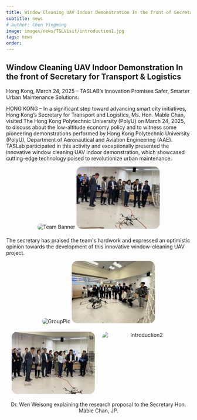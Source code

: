 ```yaml
---
title: Window Cleaning UAV Indoor Demonstration In the front of Secretary for Transport & Logistics
subtitle: news
# author: Chen Yingming
image: images/news/T&LVisit/introduction1.jpg
tags: news
order: 
---
```


## Window Cleaning UAV Indoor Demonstration In the front of Secretary for Transport & Logistics

Hong Kong, March 24, 2025 – TASLAB’s Innovation Promises Safer, Smarter Urban Maintenance Solutions.

HONG KONG – In a significant step toward advancing smart city initiatives, Hong Kong’s Secretary for Transport and Logistics, Ms. Hon. Mable Chan, visited The Hong Kong Polytechnic University (PolyU) on March 24, 2025, to discuss about the low-altitude economy policy and to witness some pioneering demonstrations performed by Hong Kong Polytechnic University (PolyU), Department of Aeronautical and Aviation Engineering (AAE). TASLab participated in this activity and exceptionally presented the innovative window cleaning UAV indoor demonstration, which showcased cutting-edge technology poised to revolutionize urban maintenance.

<div style="text-align: center; margin-bottom: 20px;">
  <img src="https://github.com/PolyU-TASLAB/polyu-taslab.github.io/raw/main/images/news/T&LVisit/cleaning6.jpg" alt="Team Banner" 
       style="width: 45%; height: auto; object-fit: cover; max-width: 850px; margin: 0 auto; border-radius: 15px;">
  <img src="https://github.com/PolyU-TASLAB/polyu-taslab.github.io/raw/main/images/news/T&LVisit/introduction1.jpg" alt="Introduction1" 
       style="width: 45%; height: auto; object-fit: cover; border-radius: 15px;">
</div>

The secretary has praised the team's hardwork and expressed an optimistic opinion towards the development of this innovative window-cleaning UAV project. 

<div style="text-align: center; margin-bottom: 20px;">
  <img src="https://github.com/PolyU-TASLAB/polyu-taslab.github.io/raw/main/images/news/T&LVisit/cleaning1.jpg" alt="GroupPic" 
        style="width: 45%; height: auto; object-fit: cover; max-width: 850px; margin: 0 auto; border-radius: 15px;">
  <img src="https://github.com/PolyU-TASLAB/polyu-taslab.github.io/raw/main/images/news/T&LVisit/IMG_0005.JPEG" alt="GroupPic" 
       style="width: 45%; height: auto; object-fit: cover; max-width: 850px; margin: 0 auto; border-radius: 15px;">
</div>
<div style="text-align: center; margin-bottom: 20px; display: flex; justify-content: center; gap: 20px;">
  <img src="https://github.com/PolyU-TASLAB/polyu-taslab.github.io/raw/main/images/news/T&LVisit/group1.jpg" alt="group" 
       style="width: 45%; height: auto; object-fit: cover; border-radius: 15px;">
  <img src="https://github.com/PolyU-TASLAB/polyu-taslab.github.io/raw/main/images/news/T&LVisit/introduction2.jpg" alt="Introduction2" 
       style="width: 45%; height: auto; object-fit: cover; border-radius: 15px;">
</div>
<div style="text-align: center; margin-bottom: 20px;">
   Dr. Wen Weisong explaining the research proposal to the Secretary Hon. Mable Chan, JP.
</div>